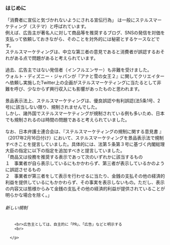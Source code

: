 ### はじめに
「消費者に宣伝と気づかれないようにされる宣伝行為」 は一般にステルスマーケティング（ステマ）と呼ばれています。
 <br>例えば、広告主が著名人に対して商品等を推奨するブログ、SNSの発信を対価を支払って依頼しておきながら、そのことを対外的には秘密とするケースなどです。
 <br>ステルスマーケティングは、中立な第三者の意見であると消費者が誤認するおそれがある点で問題があると考えられています。
        <br>
        <br>過去、広告主ではない発信者（インフルエンサー）も非難を受けました。
        <br>ウォルト・ディズニー・ジャパンが『アナと雪の女王２』に関してクリエイターへ依頼し実施したTwitter上の企画がステルスマーケティングに当たるとして非難を呼び、少なからず興行収入にも影響があったものと思われます。
        <br>
        <br>景品表示法上、ステルスマーケティングは、優良誤認や有利誤認(法5条1号、2号)に該当しない限り、規制されませんでした。
        <br>しかし、諸外国でステルスマーケティングが規制されている例も多いため、日本でも規制されるのは時間の問題であると考えられていました。
        <br>
        <br>なお、日本弁護士連合会は、『ステルスマーケティングの規制に関する意見書 』（2017年2月16日付け）において、ステルスマーケティングを景品表示法で規制すべきことを提言していました。具体的には、法第５条第３号に基づく内閣総理大臣の指定に以下の指定を追加すべきと提言していました。
        <br>「商品又は役務を推奨する表示であって次のいずれかに該当するもの
        <br>１　事業者が自ら表示しているにもかかわらず、第三者が表示しているかのように誤認させるもの
        <br>２　事業者が第三者をして表示を行わせるに当たり、金銭の支払その他の経済的利益を提供しているにもかかわらず、その事実を表示しないもの。ただし、表示の内容又は態様からみて金銭の支払その他の経済的利益が提供されていることが明らかな場合を除く。」
        <br>
###### 新しい規制

        <br>広告主としては、自主的に「PR」、「広告」などと明示する
        <br>

      </p>

